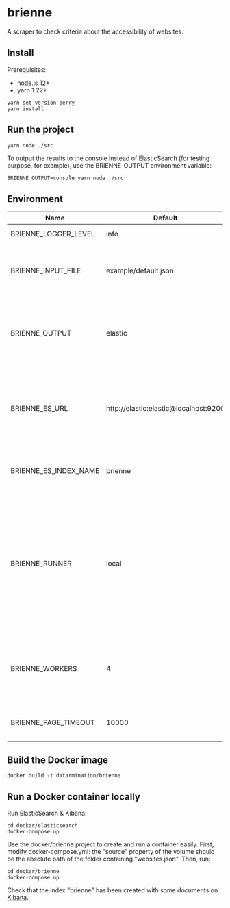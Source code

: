 # brienne

A scraper to check criteria about the accessibility of websites.

## Install

Prerequisites:

- node.js 12+
- yarn 1.22+

```
yarn set version berry
yarn install
```

## Run the project

```
yarn node ./src
```

To output the results to the console instead of ElasticSearch (for testing purpose, for example), use the BRIENNE_OUTPUT environment variable:

```
BRIENNE_OUTPUT=console yarn node ./src
```

## Environment

| Name                  | Default                               | Description                                                                                                                                                     |
|-----------------------|---------------------------------------|-----------------------------------------------------------------------------------------------------------------------------------------------------------------|
| BRIENNE_LOGGER_LEVEL  | info                                  | The level of the logger.                                                                                                                                        |
| BRIENNE_INPUT_FILE    | example/default.json                  | The file to process. It's a JSON array file listing the websites to analyze.                                                                                    |
| BRIENNE_OUTPUT        | elastic                               | The output where the results are published. Can be one of "elastic", "console", or "blackhole".                                                                 |
| BRIENNE_ES_URL        | http://elastic:elastic@localhost:9200 | The URL of the ElasticSearch instance. By default, authenticate with the elastic/elastic credentials.                                                           |
| BRIENNE_ES_INDEX_NAME | brienne                               | The name of the index used to publish the results.                                                                                                              |
| BRIENNE_RUNNER        | local                                 | The runner to use. "local" is a development runner running the scripts with a single worker. "docker" is a runner running several workers in Docker containers. |
| BRIENNE_WORKERS       | 4                                     | The number of parallel workers. The websites to process are divided between them.                                                                               |
| BRIENNE_PAGE_TIMEOUT  | 10000                                 | The timeout in ms when a page is unreachable.                                                                                                                   |

## Build the Docker image

```
docker build -t datarmination/brienne .
```

## Run a Docker container locally

Run ElasticSearch & Kibana:

```
cd docker/elasticsearch
docker-compose up
```

Use the docker/brienne project to create and run a container easily. First, modify docker-compose.yml: the "source" property of the volume should be the absolute path of the folder containing "websites.json". Then, run:

```
cd docker/brienne
docker-compose up
```


Check that the index "brienne" has been created with some documents on [Kibana](http://localhost:5601/).